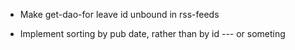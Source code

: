 - Make get-dao-for leave id unbound in rss-feeds

- Implement sorting by pub date, rather than by id --- or someting
